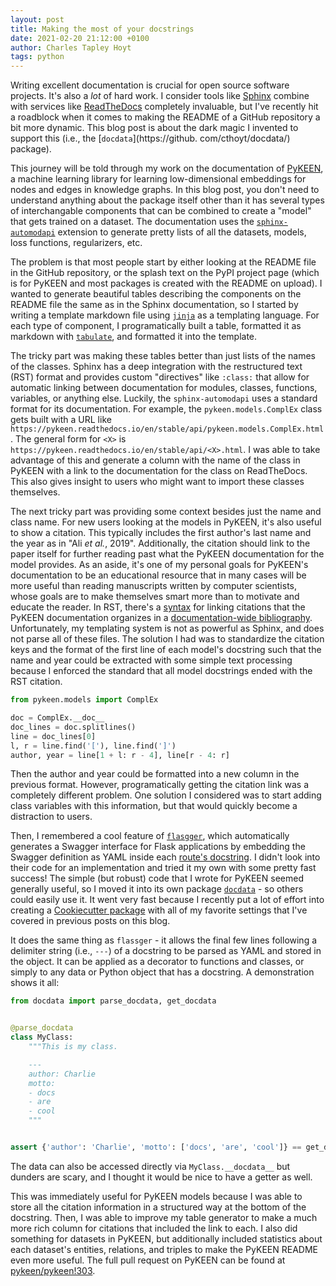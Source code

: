 ```yaml
---
layout: post
title: Making the most of your docstrings
date: 2021-02-20 21:12:00 +0100
author: Charles Tapley Hoyt
tags: python
---
```

Writing excellent documentation is crucial for open source software projects. It's also a *lot* of
hard work. I consider tools like [Sphinx](https://www.sphinx-doc.org) combine with services
like [ReadTheDocs](https://readthedocs.org/) completely invaluable, but I've recently hit a
roadblock when it comes to making the README of a GitHub repository a bit more dynamic. This blog
post is about the dark magic I invented to support this (i.e., the [`docdata`](https://github.
com/cthoyt/docdata/) package).

This journey will be told through my work on the documentation of
[PyKEEN](https://github.com/pykeen/pykeen/), a machine learning library for learning low-dimensional
embeddings for nodes and edges in knowledge graphs. In this blog post, you don't need to understand
anything about the package itself other than it has several types of interchangable components that
can be combined to create a "model" that gets trained on a dataset. The documentation uses the
[`sphinx-automodapi`](https://sphinx-automodapi.readthedocs.io) extension to generate pretty lists
of all the datasets, models, loss functions, regularizers, etc.

The problem is that most people start by either looking at the README file in the GitHub repository,
or the splash text on the PyPI project page (which is for PyKEEN and most packages is created with
the README on upload). I wanted to generate beautiful tables describing the components on the README
file the same as in the Sphinx documentation, so I started by writing a template markdown file
using [`jinja`](https://jinja.palletsprojects.com) as a templating language. For each type of
component, I programatically built a table, formatted it as markdown
with [`tabulate`](https://pypi.org/project/tabulate/), and formatted it into the template.

The tricky part was making these tables better than just lists of the names of the classes. Sphinx
has a deep integration with the restructured text (RST) format and provides custom "directives"
like `:class:` that allow for automatic linking between documentation for modules, classes,
functions, variables, or anything else. Luckily, the
`sphinx-automodapi` uses a standard format for its documentation. For example,
the `pykeen.models.ComplEx` class gets built with a URL
like `https://pykeen.readthedocs.io/en/stable/api/pykeen.models.ComplEx.html`. The general form
for `<X>` is `https://pykeen.readthedocs.io/en/stable/api/<X>.html`. I was able to take advantage of
this and generate a column with the name of the class in PyKEEN with a link to the documentation for
the class on ReadTheDocs. This also gives insight to users who might want to import these classes
themselves.

The next tricky part was providing some context besides just the name and class name. For new users
looking at the models in PyKEEN, it's also useful to show a citation. This typically includes the
first author's last name and the year as in "Ali *et al.*, 2019". Additionally, the citation should
link to the paper itself for further reading past what the PyKEEN documentation for the model
provides. As an aside, it's one of my personal goals for PyKEEN's documentation to be an educational
resource that in many cases will be more useful than reading manuscripts written by computer
scientists, whose goals are to make themselves smart more than to motivate and educate the reader.
In RST, there's
a [syntax](https://docutils.sourceforge.io/docs/ref/rst/restructuredtext.html#citations) for linking
citations that the PyKEEN documentation organizes in
a [documentation-wide bibliography](https://pykeen.readthedocs.io/en/stable/references.html).
Unfortunately, my templating system is not as powerful as Sphinx, and does not parse all of these
files. The solution I had was to standardize the citation keys and the format of the first line of
each model's docstring such that the name and year could be extracted with some simple text
processing because I enforced the standard that all model docstrings ended with the RST citation.

```python
from pykeen.models import ComplEx

doc = ComplEx.__doc__
doc_lines = doc.splitlines()
line = doc_lines[0]
l, r = line.find('['), line.find(']')
author, year = line[1 + l: r - 4], line[r - 4: r] 
```

Then the author and year could be formatted into a new column in the previous format. However,
programatically getting the citation link was a completely different problem. One solution I
considered was to start adding class variables with this information, but that would quickly become
a distraction to users.

Then, I remembered a cool feature of [`flasgger`](https://github.com/flasgger/flasgger/), which
automatically generates a Swagger interface for Flask applications by embedding the Swagger
definition as YAML inside
each [route's docstring](https://github.com/flasgger/flasgger/#using-docstrings-as-specification). I
didn't look into their code for an implementation and tried it my own with some pretty fast success!
The simple (but robust) code that I wrote for PyKEEN seemed generally useful, so I moved it into its
own package [`docdata`](https://github.com/cthoyt/docdata/) - so others could easily use it. It went
very fast because I recently put a lot of effort into creating
a [Cookiecutter package](https://github.com/cthoyt/cookiecutter-python-package)
with all of my favorite settings that I've covered in previous posts on this blog.

It does the same thing as `flassger` - it allows the final few lines following a delimiter string
(i.e., `---`) of a docstring to be parsed as YAML and stored in the object. It can be applied as a
decorator to functions and classes, or simply to any data or Python object that has a docstring. A
demonstration shows it all:

```python
from docdata import parse_docdata, get_docdata


@parse_docdata
class MyClass:
    """This is my class.

    ---
    author: Charlie
    motto:
    - docs
    - are
    - cool
    """


assert {'author': 'Charlie', 'motto': ['docs', 'are', 'cool']} == get_docdata(MyClass)
```

The data can also be accessed directly via `MyClass.__docdata__` but dunders are scary, and I
thought it would be nice to have a getter as well.

This was immediately useful for PyKEEN models because I was able to store all the citation
information in a structured way at the bottom of the docstring. Then, I was able to improve my table
generator to make a much more rich column for citations that included the link to each. I also did
something for datasets in PyKEEN, but additionally included statistics about each dataset's
entities, relations, and triples to make the PyKEEN README even more useful. The full pull request
on PyKEEN can be found at [pykeen/pykeen!303](https://github.com/pykeen/pykeen/pull/303).
